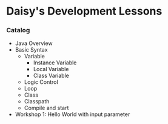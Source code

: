 # Daisy's Development Lessons

### Catalog

- Java Overview
- Basic Syntax
  - Variable
    - Instance Variable
    - Local Variable
    - Class Variable
  - Logic Control
  - Loop
  - Class
  - Classpath
  - Compile and start
- Workshop 1: Hello World with input parameter
